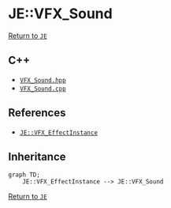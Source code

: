 # JE::VFX_Sound

[Return to `JE`](/docs/je.md)

## C++

- [`VFX_Sound.hpp`](/src/je/VFX_Sound.hpp)
- [`VFX_Sound.cpp`](/src/je/VFX_Sound.cpp)

## References

- [`JE::VFX_EffectInstance`](/docs/je/VFX_EffectInstance.md)

## Inheritance

```mermaid
graph TD;
    JE::VFX_EffectInstance --> JE::VFX_Sound
```

[Return to `JE`](/docs/je.md)